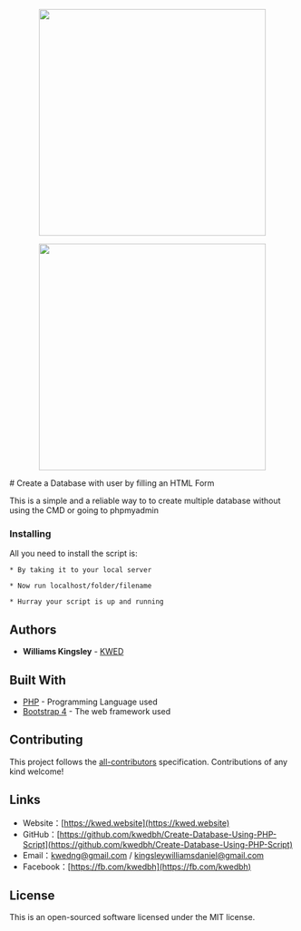 <p align="center">
<img src="https://lh3.googleusercontent.com/AhkgjULmge9czqP8GKNDPxf2nhOZCTtwjA5FCZsqlkYlfSklSr-dPQGkPLD5-kX2eGNNFv2lYlRJUzmhFClNPTgYcXQ380VK2Gz4LuHUqJUGjzd4lRsOX6CfgkujVOu6pe0kUTUueeJkG-1SSKIyrXUKkfoQhWKY5HSotfUi33DS4mbm6TrZRVnKzzNH1ruCe5WNYsxwsNjMuOTGp0M8lFz3MqEg-idXNmjoSQYtKkxaiFPmf8uy7zWTS0hbLZNs5roxa8Fk16-1XAxDfJn5hLnqOEKPPlqK0qC60Aa8K_SjeSnXMo_AdVIbtPA7AE_GKkKb_OBZVAvDRJL0iWieM8uO6ErJTwJetBqGdjFR-0tePpIiy72V6vdmKUp791YcfF9LIHoyE7NM3L0RIa1WRK2n_tcVUS07Bn2aN5nnbb6fJnwAXdgjmifw-Ebhs9g4-h9Hxz43Y8r8PHJgTxbV6HvnIeVKTkkthdQ9SygDZNqm5dS8nEigGQJQpmcwrOEmWEbRV-WWvtgcvvQHeZMpqhe2xHSiH-FxPiJ7djbLGByqL91lBxSIt7vZl93f0EVViTuJqJgFFSxiV3FgE1EEbkIiydzku8g2lBVP2Uqa85qlL-TaXWsVQOJDQDjdqDtd3yUEbZUsTgykLTV1Rq1kowYycI_t1JsKj0qql6tbrCkywDlmjtEPIf6Pu_Ya=w1183-h665-no" width="400"></p>


<p align="center">
<img src="https://lh3.googleusercontent.com/P9j6u82H8uShBzvHFsV5z09QiKpLkKUgQnmcCU8Zyjr2bb49GTNikIoncxGHpKSwJngkV0oNMvXvVNPUrf2l0z6Nng7LHYL5xiHQ82-ax7OhDX9sxcW9ry-cDjT50v_0YVgk2uCAPS2a0hioavkXN4_gkvIN-6B4hch_SpEgHxcWveW6S672kJhk_hhv7HF0mcrH20ok1b2yHlwil3y90ARt1m7kS4F8Yqcca9iJ4DvOuQ0ppQeCmkGWfOuuHAS_sKQUJXeXyRFVWfq6rKZnIhJYuIh-z_2dDyD3jxLOKYl5XjKhzrte_pKZjPPD6py2ZIV8yAqwwRfdwS87nUUysTtOGKrVlTcHt4FukwKQMRhd-c-72G7CoA9gJB3_b6ZsVx5tzEwJl1tdMFuzEbQFkYAVLJF3ruegkNgdTiBk7n-OwqLK9ruS4GWlq--iHXSSJ0BVtn0GvwDiJCe_fMVjKHXUwtMvKqTBc5bS-w4IF64whZIV6ijSPJhiTCSaW_OBXy74VJn43cWloSycfIgzlThya_fpvV9fsFBMKuBBYiTlQCkvwfmBp6GvdCnQ_E4B2v7HZ5UpI3GMznRM7r6pTgZDBLrPGrsrz7mIEmOD477pAvgZ-igBa7VLDM_Kmeq04Xe5mtTrfKNRIwcH7zb7p12DnSv06M42UsVeyY0O1zBZNO6fPZN7Sne5V0QX=w1183-h665-no" width="400"></p>
# Create a Database with user by filling an HTML Form

This is a simple and a reliable way to to create multiple database without using the CMD or going to phpmyadmin

### Installing

All you need to install the script is:

```
* By taking it to your local server

* Now run localhost/folder/filename

* Hurray your script is up and running

```

## Authors

* **Williams Kingsley**  - [KWED](https://kwed.website)

## Built With

* [PHP](https://php.net) - Programming Language used
* [Bootstrap 4](http://www.getbootstrap.com/) - The web framework used

## Contributing

This project follows the [all-contributors](https://github.com/all-contributors/all-contributors) specification. Contributions of any kind welcome!

## Links
- Website：[https://kwed.website](https://kwed.website)   
- GitHub：[https://github.com/kwedbh/Create-Database-Using-PHP-Script](https://github.com/kwedbh/Create-Database-Using-PHP-Script)   
- Email：[kwedng@gmail.com](kwedng@gmail.com) / [kingsleywilliamsdaniel@gmail.com](kingsleywilliamsdaniel@gmail.com)  
- Facebook：[https://fb.com/kwedbh](https://fb.com/kwedbh)    

## License

This is an open-sourced software licensed under the MIT license.